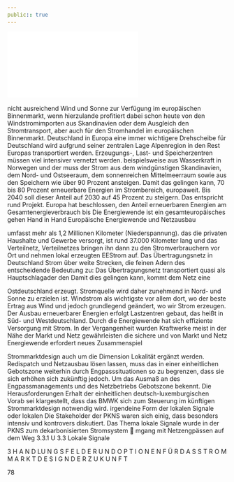 ```yaml
---
public:: true
---
```

![./pages/page80.pdf](../assets/./pages/page80.pdf)




nicht ausreichend Wind und Sonne zur Verfügung
im europäischen Binnenmarkt, wenn hierzulande
profitiert dabei schon heute von den Windstromimporten aus Skandinavien oder dem Ausgleich
den Stromtransport, aber auch für den Stromhandel im europäischen Binnenmarkt. Deutschland
in Europa eine immer wichtigere Drehscheibe für
Deutschland wird aufgrund seiner zentralen Lage
Alpenregion in den Rest Europas transportiert werden. Erzeugungs-, Last- und Speicherzentren müssen viel intensiver vernetzt werden.
beispielsweise aus Wasserkraft in Norwegen und der
muss der Strom aus dem windgünstigen Skandinavien, dem Nord- und Ostseeraum, dem sonnenreichen Mittelmeerraum sowie aus den Speichern wie
über 90 Prozent ansteigen. Damit das gelingen kann,
70 bis 80 Prozent erneuerbare Energien im Strombereich, europaweit. Bis 2040 soll dieser Anteil auf
2030 auf 45 Prozent zu steigern. Das entspricht rund
Projekt. Europa hat beschlossen, den Anteil erneuerbaren Energien am Gesamtenergieverbrauch bis
Die Energiewende ist ein gesamteuropäisches
gehen Hand in Hand
Europäische Energiewende und Netzausbau

umfasst mehr als 1,2 Millionen Kilometer (Niederspannung).
das die privaten Haushalte und Gewerbe versorgt,
ist rund 37.000 Kilometer lang und das Verteilnetz,
Verteilnetzes bringen ihn dann zu den Stromverbrauchern vor Ort und nehmen lokal erzeugten EEStrom auf. Das Übertragungsnetz in Deutschland
Strom über weite Strecken, die feinen Adern des
entscheidende Bedeutung zu: Das Übertragungsnetz transportiert quasi als Hauptschlagader den
Damit dies gelingen kann, kommt dem Netz eine

Ostdeutschland erzeugt.
Stromquelle wird daher zunehmend in Nord- und
Sonne zu erzielen ist. Windstrom als wichtigste
vor allem dort, wo der beste Ertrag aus Wind und
jedoch grundlegend geändert, wo wir Strom erzeugen. Der Ausbau erneuerbarer Energien erfolgt
Lastzentren gebaut, das heißt in Süd- und Westdeutschland. Durch die Energiewende hat sich
effiziente Versorgung mit Strom. In der Vergangenheit wurden Kraftwerke meist in der Nähe der
Markt und Netz gewährleisten die sichere und
von Markt und Netz
Energiewende erfordert neues Zusammenspiel

Strommarktdesign auch um die Dimension Lokalität ergänzt werden.
Redispatch und Netzausbau lösen lassen, muss das
in einer einheitlichen Gebotszone weiterhin durch
Engpasssituationen so zu begrenzen, dass sie sich
erhöhen sich zukünftig jedoch. Um das Ausmaß an
des Engpassmanagements und des Netzbetriebs
Gebotszone bekennt. Die Herausforderungen
Erhalt der einheitlichen deutsch-luxemburgischen
Vorab sei klargestellt, dass das BMWK sich zum
Steuerung im künftigen Strommarktdesign notwendig wird.
irgendeine Form der lokalen Signale oder lokalen
Die Stakeholder der PKNS waren sich einig, dass
besonders intensiv und kontrovers diskutiert.
Das Thema lokale Signale wurde in der PKNS
zum dekarbonisierten Stromsystem
 mgang mit Netzengpässen auf dem Weg
3.3.1 U
3.3 Lokale Signale

3 H A N D LU N G S F E L D E R U N D O P T I O N E N F Ü R D A S S T R O M M A R K T D E S I G N D E R Z U K U N F T

78
